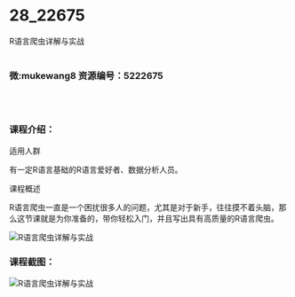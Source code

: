 # 28_22675
R语言爬虫详解与实战
<br/></br>
<h3>微:mukewang8 资源编号：5222675</h3>
<br/></br>
<h3>课程介绍：</h3>
<p>适用人群</p>
<p>有一定R语言基础的R语言爱好者、数据分析人员。</p>
<p>课程概述</p>
<p><a title="查看与 R语言爬虫 相关的文章" target="_blank">R语言爬虫</a>一直是一个困扰很多人的问题，尤其是对于新手，往往摸不着头脑，那么这节课就是为你准备的，带你轻松入门，并且写出具有高质量的R语言爬虫。</p>
<p><img src="https://www.ko996.com/wp-content/uploads/img/2022/02/1-7-300x177.png" alt="R语言爬虫详解与实战"></p>
<div class="info-desc">
<h3>课程截图：</h3>
<p><img src="https://www.ko996.com/wp-content/uploads/img/2022/02/2-6.png" alt="R语言爬虫详解与实战"></p>


			
</div>
